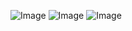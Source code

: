 ![Image](https://github.com/user-attachments/assets/3c9036a1-c4fa-4041-83a0-0bb0d91c1890)
![Image](https://github.com/user-attachments/assets/495e52a2-627e-45f6-8316-131a34b3cfcb)
![Image](https://github.com/user-attachments/assets/113d07bc-cad2-4995-a4cd-ca50ebb6600b)
